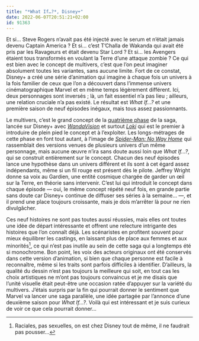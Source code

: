 ```yaml
---
title: "*What If…?*, Disney+"
date: 2022-06-07T20:51:21+02:00
id: 91363 
---
```


Et si… Steve Rogers n’avait pas été injecté avec le serum et n’était jamais devenu Captain America ? Et si… c’est T’Challa de Wakanda qui avait été pris par les Ravageurs et était devenu Star Lord ? Et si… les Avengers étaient tous transformés en voulant la Terre d’une attaque zombie ? Ce qui est bien avec le concept de multivers, c’est que l’on peut imaginer absolument toutes les variantes, sans aucune limite. Fort de ce constat, Disney+ a créé une série d’animation qui imagine à chaque fois un univers à la fois familier de ceux que l’on a découvert dans l’immense univers cinématographique Marvel et en même temps légèrement différent. Ici, deux personnages sont inversés ; là, un fait essentiel n’a pas lieu ; ailleurs, une relation cruciale n’a pas existé. Le résultat est *What If…?* et une première saison de neuf épisodes inégaux, mais tous assez passionnants.

Le multivers, c’est le grand concept de la [quatrième phase](https://fr.wikipedia.org/wiki/Phase_4_de_l%27univers_cinématographique_Marvel) de la saga, lancée sur Disney+ avec [*WandaVision*](https://voiretmanger.fr/wandavision-schaeffer-disney/) et surtout [*Loki*](https://voiretmanger.fr/loki-waldron-disney/) qui est le premier à introduire de plein pied le concept et à l’exploiter. Les longs-métrages de cette phase en font tout autant, à l’image de [*Spider-Man: No Way Home*](https://nicolasfurno.fr/film/spider-man-no-way-home-watts/) qui rassemblait des versions venues de plusieurs univers d’un même personnage, mais aucune œuvre n’ira sans doute aussi loin que *What If…?*, qui se construit entièrement sur le concept. Chacun des neuf épisodes lance une hypothèse dans un univers différent et ils sont à cet égard assez indépendants, même si un fil rouge est présent dès le pilote. Jeffrey Wright donne sa voix au Gardien, une entité cosmique chargée de garder un œil sur la Terre, en théorie sans intervenir. C’est lui qui introduit le concept dans chaque épisode — oui, le même concept répété neuf fois, en grande partie sans doute car Disney+ continue de diffuser ses séries à la semaine… —, et il prend une place toujours croissante, mais je dois m’arrêter là pour ne rien divulgâcher.

Ces neuf histoires ne sont pas toutes aussi réussies, mais elles ont toutes une idée de départ intéressante et offrent une relecture intrigante des histoires que l’on connaît déjà. Les scénaristes en profitent souvent pour mieux équilibrer les castings, en laissant plus de place aux femmes et aux minorités[^1], ce qui n’est pas inutile au sein de cette saga qui a longtemps été si monochrome. Bon point, les voix des acteurs originaux ont été conservés dans cette version d’animation, si bien que chaque personne est facile à reconnaître, même si les traits sont parfois difficiles à identifier. D’ailleurs, la qualité du dessin n’est pas toujours la meilleure qui soit, en tout cas les choix artistiques ne m’ont pas toujours convaincus et je me disais que l’unité visuelle était peut-être une occasion ratée d’appuyer sur la variété du multivers. J’étais surpris par la fin qui pourrait donner le sentiment que Marvel va lancer une saga parallèle, une idée partagée par l’annonce d’une deuxième saison pour *What If…?*. Voilà qui est intéressant et je suis curieux de voir ce que cela pourrait donner…


[^1]: Raciales, pas sexuelles, on est chez Disney tout de même, il ne faudrait pas pousser…
